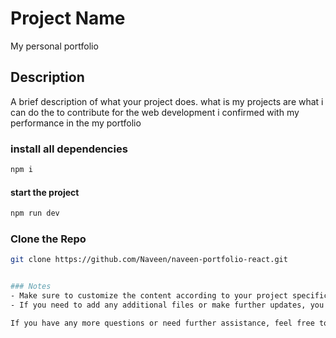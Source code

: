# Project Name
My personal portfolio
## Description
A brief description of what your project does.
what is my projects are what i can do the to contribute for the web development i confirmed with my performance in the my portfolio

###  install all dependencies
```bash
npm i
```
#### start the project
```bash
npm run dev
```

### Clone the Repo
```bash
git clone https://github.com/Naveen/naveen-portfolio-react.git


### Notes
- Make sure to customize the content according to your project specifics.
- If you need to add any additional files or make further updates, you can repeat the steps of staging, committing, and pushing as needed.

If you have any more questions or need further assistance, feel free to ask!